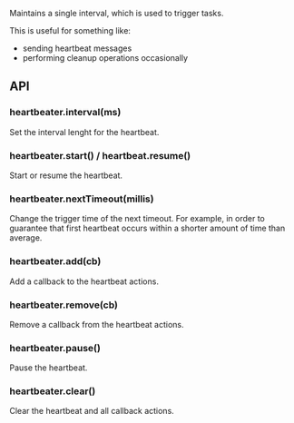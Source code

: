 
Maintains a single interval, which is used to trigger tasks.

This is useful for something like:

- sending heartbeat messages
- performing cleanup operations occasionally

## API

### heartbeater.interval(ms)

Set the interval lenght for the heartbeat.

### heartbeater.start() / heartbeat.resume()

Start or resume the heartbeat.

### heartbeater.nextTimeout(millis)

Change the trigger time of the next timeout. For example, in order to guarantee that first heartbeat occurs within a shorter amount of time than average.

### heartbeater.add(cb)

Add a callback to the heartbeat actions.

### heartbeater.remove(cb)

Remove a callback from the heartbeat actions.

### heartbeater.pause()

Pause the heartbeat.

### heartbeater.clear()

Clear the heartbeat and all callback actions.
